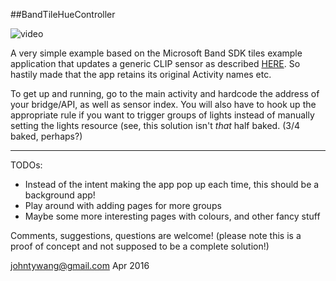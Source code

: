 ##BandTileHueController

![video](http://i.giphy.com/7Bny0QRh4l15e.gif)


A very simple example based on the Microsoft Band SDK tiles example application that updates a generic CLIP sensor as described [HERE](http://www.developers.meethue.com/documentation/how-use-ip-sensors). So hastily made that the app retains its original Activity names etc.

To get up and running, go to the main activity and hardcode the address of your bridge/API, as well as sensor index. You will also have to hook up the appropriate rule if you want to trigger groups of lights instead of manually setting the lights resource (see, this solution isn't *that* half baked. (3/4 baked, perhaps?)

---

TODOs:

- Instead of the intent making the app pop up each time, this should be a background app!
- Play around with adding pages for more groups
- Maybe some more interesting pages with colours, and other fancy stuff

Comments, suggestions, questions are welcome! (please note this is a proof of concept and not supposed to be a complete solution!)

johntywang@gmail.com
Apr 2016
